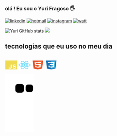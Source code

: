 
### olá ! Eu sou o Yuri Fragoso 🖐️





[![linkedin](https://img.shields.io/badge/LinkedIn-0077B5?style=for-the-badge&logo=linkedin&logoColor=white)](https://www.linkedin.com/in/yuri-fragoso-martins-329119195/)
[![hotmail](https://img.shields.io/badge/Microsoft_Outlook-0078D4?style=for-the-badge&logo=microsoft-outlook&logoColor=white)](yuri-otep@hotmail.com)
[![instagram](https://img.shields.io/badge/Instagram-E4405F?style=for-the-badge&logo=instagram&logoColor=white)](https://www.instagram.com/yuri_fragoso_martins/)
[![watt](https://img.shields.io/badge/WhatsApp-25D366?style=for-the-badge&logo=whatsapp&logoColor=white)](https://wa.me/5521976557931)


![Yuri GitHub stats](https://github-readme-stats.vercel.app/api?username=yurifragoso&show_icons=true&theme=dracula)
  <img height="180em" src="https://github-readme-stats.vercel.app/api/top-langs/?username=yurifragoso&layout=compact&langs_count=7&theme=dracula"/>

## tecnologias que eu uso no meu dia

<div style="display: inline_block"><br>
  <img align="center" alt="yuri" height="30" width="40" src="https://raw.githubusercontent.com/devicons/devicon/master/icons/javascript/javascript-plain.svg">
  <img align="center" alt="yuri-React" height="30" width="40" src="https://raw.githubusercontent.com/devicons/devicon/master/icons/react/react-original.svg">
  <img align="center" alt="yuri-HTML" height="30" width="40" src="https://raw.githubusercontent.com/devicons/devicon/master/icons/html5/html5-original.svg">
  <img align="center" alt="yuri-CSS" height="30" width="40" src="https://raw.githubusercontent.com/devicons/devicon/master/icons/css3/css3-original.svg">
  
  ![Snake animation](https://github.com/rafaballerini/rafaballerini/blob/output/github-contribution-grid-snake.svg)
 
